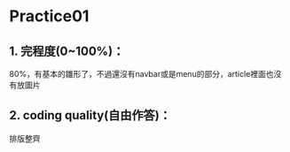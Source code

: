 # Practice01
## 1. 完程度(0~100%)：
80%，有基本的雛形了，不過還沒有navbar或是menu的部分，article裡面也沒有放圖片
## 2. coding quality(自由作答)：
排版整齊
